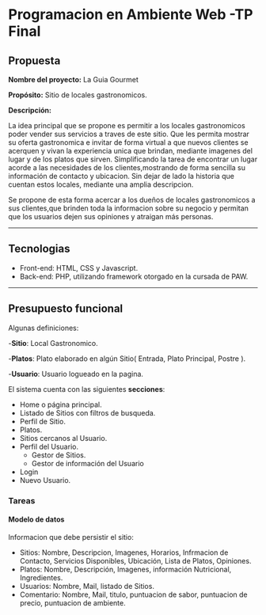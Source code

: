 # Programacion en Ambiente Web -TP Final

## Propuesta

**Nombre del proyecto:**   La Guia Gourmet

**Propósito:**    Sitio de locales gastronomicos.

**Descripción:**

La idea principal que se propone es permitir a los locales gastronomicos poder vender sus servicios a traves de este sitio.
Que les permita mostrar su oferta gastronomica e invitar de forma virtual a que nuevos clientes se acerquen y vivan la experiencia unica que brindan,
mediante imagenes del lugar y de los platos que sirven.
Simplificando la tarea de encontrar un lugar acorde a las necesidades de los clientes,mostrando de forma sencilla su información de contacto y ubicacion.
Sin dejar de lado la historia que cuentan estos locales, mediante una amplia descripcion.

Se propone de esta forma acercar a los dueños de locales gastronomicos a sus clientes,que brinden toda la informacion sobre su negocio y permitan que los usuarios dejen sus opiniones y atraigan más personas.


---

## Tecnologias

- Front-end: HTML, CSS y Javascript.
- Back-end: PHP, utilizando framework otorgado en la cursada de PAW.

---

## Presupuesto funcional

Algunas definiciones:

-**Sitio**: Local Gastronomico.

-**Platos**: Plato elaborado en algún Sitio( Entrada, Plato Principal, Postre ).

-**Usuario**: Usuario logueado en la pagina.

El sistema cuenta con las siguientes **secciones**:


- Home o página principal.
- Listado de Sitios con filtros de busqueda.
- Perfil de Sitio.
- Platos.
- Sitios cercanos al Usuario.
- Perfil del Usuario.
  - Gestor de Sitios.
  - Gestor de información del Usuario 
- Login 
- Nuevo Usuario.

### Tareas

#### Modelo de datos

Informacion que debe persistir el sitio:

- Sitios: Nombre, Descripcion, Imagenes, Horarios, Infrmacion de Contacto, Servicios Disponibles, Ubicación, Lista de Platos, Opiniones.
- Platos: Nombre, Descripción, Imagenes, información Nutricional, Ingredientes.
- Usuarios: Nombre, Mail, listado de Sitios.
- Comentario: Nombre, Mail, titulo, puntuacion de sabor, puntuacion de precio, puntuacion de ambiente. 

